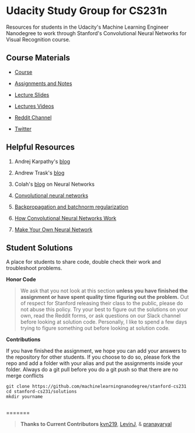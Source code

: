 #  Udacity Study Group for CS231n 

Resources for students in the Udacity's Machine Learning Engineer Nanodegree to work through Stanford's Convolutional Neural Networks for Visual Recognition course. 

## Course Materials

- [Course](http://cs231n.stanford.edu/)

- [Assignments and Notes](http://cs231n.github.io/)

- [Lecture Slides](http://cs231n.stanford.edu/syllabus.html)

- [Lectures Videos](https://www.youtube.com/playlist?list=PLLvH2FwAQhnpj1WEB-jHmPuUeQ8mX-XXG)

- [Reddit Channel](https://www.reddit.com/r/cs231n/)

- [Twitter](https://twitter.com/cs231n)

## Helpful Resources

1) Andrej Karpathy's [blog](http://karpathy.github.io/)

2) Andrew Trask's [blog](http://iamtrask.github.io/)

3) Colah's [blog](http://colah.github.io/) on Neural Networks 

4) [Convolutional neural networks](http://cthorey.github.io./backprop_conv/)

5) [Backpropagation and batchnorm regularization ](http://cthorey.github.io./backpropagation/)

6) [How Convolutional Neural Networks Work](http://brohrer.github.io/how_convolutional_neural_networks_work.html)

7) [Make Your Own Neural Network](https://github.com/makeyourownneuralnetwork/makeyourownneuralnetwork)

## Student Solutions
A place for students to share code, double check their work and troubleshoot problems.  

__Honor Code__

> We ask that you not look at this section __unless you have finished the assignment or have spent quality time figuring out the problem.__  Out of respect for Stanford releasing their class to the public, please do not abuse this policy.  Try your best to figure out the solutions on your own, read the Reddit forms, or ask questions on our Slack channel before looking at solution code.  Personally, I like to spend a few days trying to figure something out before looking at solution code. 

__Contributions__

If you have finished the assignment, we hope you can add your answers to the repository for other students.  If you choose to do so, please fork the repo and add a folder with your alias and put the assignments inside your folder. Always do a git pull before you do a git push so that there are no merge conflicts

```
git clone https://github.com/machinelearningnanodegree/stanford-cs231
cd stanford-cs231/solutions
mkdir yourname


```

=======


> __Thanks to Current Contributors__
[kvn219](https://github.com/kvn219), [LevinJ](https://github.com/LevinJ), & [pranayaryal](https://github.com/pranayaryal)

